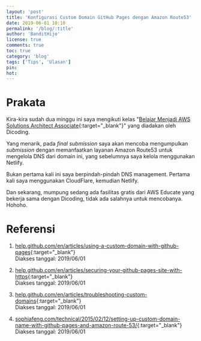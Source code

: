 ```yaml
---
layout: 'post'
title: 'Konfigurasi Custom Domain GitHub Pages dengan Amazon Route53'
date: 2019-06-01 10:10
permalink: '/blog/:title'
author: 'BanditHijo'
license: true
comments: true
toc: true
category: 'blog'
tags: ['Tips', 'Ulasan']
pin:
hot:
---
```


<!-- BANNER OF THE POST -->
<!-- <img class="post&#45;body&#45;img" src="{{ site.lazyload.logo_blank_banner }}" data&#45;echo="#" alt="banner"> -->

# Prakata

Kira-kira sudah dua minggu ini saya mengikuti kelas "[Belajar Menjadi AWS Solutions Architect Associate](https://www.dicoding.com/academies/104){:target="_blank"}" yang diadakan oleh Dicoding.

Yang menarik, pada *final submission* saya akan mencoba mengumpulkan *submission* dengan memanfaatkan layanan Amazon Route53 untuk mengelola DNS dari domain ini, yang sebelumnya saya kelola menggunakan Netlify.

Bukan pertama kali ini saya berpindah-pindah DNS management. Pertama kali saya menggunakan CloudFlare, kemudian Netlify.

Dan sekarang, mumpung sedang ada fasilitas gratis dari AWS Educate yang bekerja sama dengan Dicoding, tidak ada salahnya untuk mencobanya. Hohoho.








# Referensi

1. [help.github.com/en/articles/using-a-custom-domain-with-github-pages](https://help.github.com/en/articles/using-a-custom-domain-with-github-pages){:target="_blank"}
<br>Diakses tanggal: 2019/06/01

2. [help.github.com/en/articles/securing-your-github-pages-site-with-https](https://help.github.com/en/articles/securing-your-github-pages-site-with-https){:target="_blank"}
<br>Diakses tanggal: 2019/06/01

3. [help.github.com/en/articles/troubleshooting-custom-domains](https://help.github.com/en/articles/troubleshooting-custom-domains){:target="_blank"}
<br>Diakses tanggal: 2019/06/01

4. [sophiafeng.com/technical/2015/02/12/setting-up-custom-domain-name-with-github-pages-and-amazon-route-53/](http://sophiafeng.com/technical/2015/02/12/setting-up-custom-domain-name-with-github-pages-and-amazon-route-53/){:target="_blank"}
<br>Diakses tanggal: 2019/06/01


